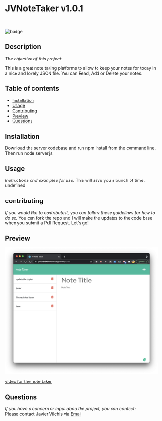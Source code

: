 # JVNoteTaker v1.0.1

<br>

![badge](https://img.shields.io/badge/license--brightgreen)<br />

## Description 

*The objective of this project:* 

This is a great note taking platforms to allow to keep your notes for today in a nice and lovely JSON file. You can Read, Add or Delete your notes.<br>

## Table of contents
* [Installation](#installation)
* [Usage](#usage)
* [Contributing](#contributing)
* [Preview](#preview)
* [Questions](#questions)
## Installation
Download the server codebase and run npm install from the command line. Then run node server.js
## Usage 
  
*Instructions and examples for use:*
This will save you a bunch of time.
undefined
## contributing
  
*If you would like to contribute it, you can follow these guidelines for how to do so.*
You can fork the repo and I will make the updates to the code base when you submit a Pull Request. Let's go!

## Preview
![jvnotetaker](/assets/img/jvnotetaker.png)<br>

[video for the note taker](https://drive.google.com/file/d/1ZzQleXsjuX5bvWo1l7Ye0hNPVt7GhIQj/view)

## Questions

*If you have a concern or input abou the project, you can contact:*
<br>
Please contact Javier Vilchis via [Email](javivilchis@gmail.com)